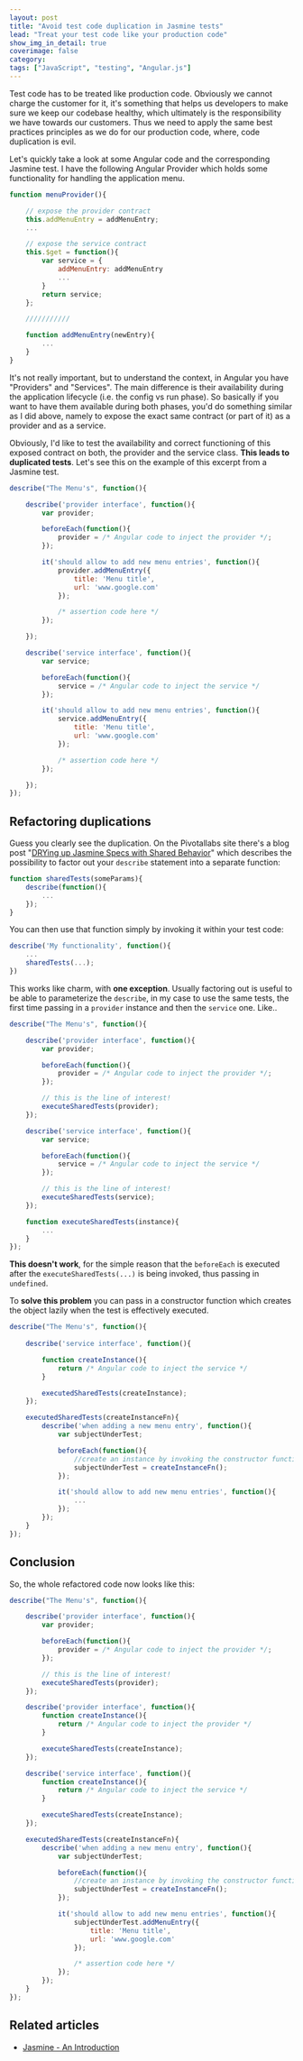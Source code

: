 ```yaml
---
layout: post
title: "Avoid test code duplication in Jasmine tests"
lead: "Treat your test code like your production code"
show_img_in_detail: true
coverimage: false
category:
tags: ["JavaScript", "testing", "Angular.js"]
---
```


Test code has to be treated like production code. Obviously we cannot charge the customer for it, it's something that helps us developers to make sure we keep our codebase healthy, which ultimately is the responsibility we have towards our customers. Thus we need to apply the same best practices principles as we do for our production code, where, code duplication is evil.

Let's quickly take a look at some Angular code and the corresponding Jasmine test. I have the following Angular Provider which holds some functionality for handling the application menu.

```javascript
function menuProvider(){

    // expose the provider contract
    this.addMenuEntry = addMenuEntry;
    ...

    // expose the service contract
    this.$get = function(){
        var service = {
            addMenuEntry: addMenuEntry
            ...
        }
        return service;
    };

    ///////////

    function addMenuEntry(newEntry){
        ...
    }
}
```

It's not really important, but to understand the context, in Angular you have "Providers" and "Services". The main difference is their availability during the application lifecycle (i.e. the config vs run phase). So basically if you want to have them available during both phases, you'd do something similar as I did above, namely to expose the exact same contract (or part of it) as a provider and as a service.

Obviously, I'd like to test the availability and correct functioning of this exposed contract on both, the provider and the service class. **This leads to duplicated tests**. Let's see this on the example of this excerpt from a Jasmine test.

```javascript
describe("The Menu's", function(){

    describe('provider interface', function(){
        var provider;

        beforeEach(function(){
            provider = /* Angular code to inject the provider */;
        });

        it('should allow to add new menu entries', function(){
            provider.addMenuEntry({
                title: 'Menu title',
                url: 'www.google.com'
            });

            /* assertion code here */
        });

    });

    describe('service interface', function(){
        var service;

        beforeEach(function(){
            service = /* Angular code to inject the service */
        });

        it('should allow to add new menu entries', function(){
            service.addMenuEntry({
                title: 'Menu title',
                url: 'www.google.com'
            });

            /* assertion code here */
        });

    });
});
```

## Refactoring duplications

Guess you clearly see the duplication. On the Pivotallabs site there's a blog post "[DRYing up Jasmine Specs with Shared Behavior](http://pivotallabs.com/drying-up-jasmine-specs-with-shared-behavior/)" which describes the possibility to factor out your `describe` statement into a separate function:

```javascript
function sharedTests(someParams){
    describe(function(){
        ...
    });
}
```

You can then use that function simply by invoking it within your test code:

```javascript
describe('My functionality', function(){
    ...
    sharedTests(...);
})
```

This works like charm, with **one exception**. Usually factoring out is useful to be able to parameterize the `describe`, in my case to use the same tests, the first time passing in a `provider` instance and then the `service` one. Like..

```javascript
describe("The Menu's", function(){

    describe('provider interface', function(){
        var provider;

        beforeEach(function(){
            provider = /* Angular code to inject the provider */;
        });

        // this is the line of interest!
        executeSharedTests(provider);
    });

    describe('service interface', function(){
        var service;

        beforeEach(function(){
            service = /* Angular code to inject the service */
        });

        // this is the line of interest!
        executeSharedTests(service);
    });

    function executeSharedTests(instance){
        ...
    }
});
```

**This doesn't work**, for the simple reason that the `beforeEach` is executed after the `executeSharedTests(...)` is being invoked, thus passing in `undefined`.

To **solve this problem** you can pass in a constructor function which creates the object lazily when the test is effectively executed.

```javascript
describe("The Menu's", function(){
    
    describe('service interface', function(){

        function createInstance(){
            return /* Angular code to inject the service */
        }

        executedSharedTests(createInstance);
    });

    executedSharedTests(createInstanceFn){
        describe('when adding a new menu entry', function(){
            var subjectUnderTest;

            beforeEach(function(){
                //create an instance by invoking the constructor function
                subjectUnderTest = createInstanceFn();
            });

            it('should allow to add new menu entries', function(){
                ...
            });
        });
    }
});
```

## Conclusion

So, the whole refactored code now looks like this:

```javascript
describe("The Menu's", function(){

    describe('provider interface', function(){
        var provider;

        beforeEach(function(){
            provider = /* Angular code to inject the provider */;
        });

        // this is the line of interest!
        executeSharedTests(provider);
    });

    describe('provider interface', function(){
        function createInstance(){
            return /* Angular code to inject the provider */
        }

        executeSharedTests(createInstance);
    });

    describe('service interface', function(){
        function createInstance(){
            return /* Angular code to inject the service */
        }

        executeSharedTests(createInstance);
    });

    executedSharedTests(createInstanceFn){
        describe('when adding a new menu entry', function(){
            var subjectUnderTest;

            beforeEach(function(){
                //create an instance by invoking the constructor function
                subjectUnderTest = createInstanceFn();
            });

            it('should allow to add new menu entries', function(){
                subjectUnderTest.addMenuEntry({
                    title: 'Menu title',
                    url: 'www.google.com'
                });

                /* assertion code here */
            });
        });
    }
});
```

## Related articles

- [Jasmine - An Introduction](/blog/2012/08/jasmine---an-introduction/)
